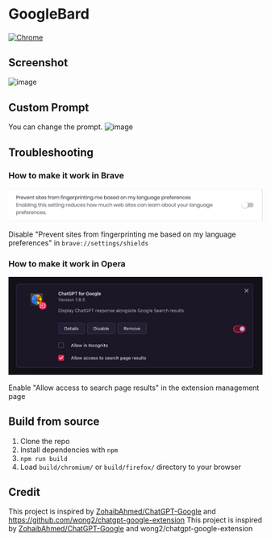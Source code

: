 # GoogleBard

[link-chrome]: https://chrome.google.com/webstore/detail/scigpt/paahiifbajkfokamacmmaakejigmgoke?hl=en&authuser=0 'Chrome Web Store'

[<img src="https://user-images.githubusercontent.com/3750161/214147732-c75e96a4-48a4-4b64-b407-c2402e899a75.PNG" height="67" alt="Chrome" valign="middle">][link-chrome]

## Screenshot

<img width="1418" alt="image" src="https://user-images.githubusercontent.com/901975/217130285-20d0bf67-e9a8-46ca-9d9d-f49b42515a7d.png">

## Custom Prompt
You can change the prompt.
<img width="1031" alt="image" src="https://user-images.githubusercontent.com/901975/217131081-d5487c3f-cb5c-46f4-be21-e4f1a22e9fce.png">

## Troubleshooting

### How to make it work in Brave

![Screenshot](screenshots/brave.png?raw=true)

Disable "Prevent sites from fingerprinting me based on my language preferences" in `brave://settings/shields`

### How to make it work in Opera

![Screenshot](screenshots/opera.png?raw=true)

Enable "Allow access to search page results" in the extension management page

## Build from source

1. Clone the repo
2. Install dependencies with `npm`
3. `npm run build`
4. Load `build/chromium/` or `build/firefox/` directory to your browser

## Credit

This project is inspired by [ZohaibAhmed/ChatGPT-Google](https://github.com/ZohaibAhmed/ChatGPT-Google) and https://github.com/wong2/chatgpt-google-extension
This project is inspired by [ZohaibAhmed/ChatGPT-Google](https://github.com/ZohaibAhmed/ChatGPT-Google) and wong2/chatgpt-google-extension
